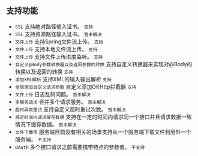支持功能
---
- `SSL` 支持绝对路径输入证书。 `支持`
- `SSL` 支持资源路径输入证书。 `暂未解决`
- `文件上传` 支持Spring文件流上传。 `支持`
- `文件上传` 支持本地文件流上传。 `支持`
- `文件上传` 支持文件上传进度监听。 `支持`
- `自定义@Body参数转换器以及返回参数的转换`  支持自定义转换器来实现对@Body的转换以及返回的转换 `支持`
- `添加XML解析`  支持XML的输入输出解析 `支持`
- `全局添加自定义请求参数` 自定义添加OKHttp拦截器 `支持`
- `文件上传` 日志乱码问题。 `暂未解决`
- `多服务请求` 合并多个请求服务。 `暂未解决`
- `超时异常重试` 支持自定义超时重试次数。 `暂未解决`
- `规定时间内请求缓存数据` 支持在一定的时间内请求同一个接口并且请求数据一致情况下缓存数据。 `暂未解决`
- `文件下载传` 服务端目前没有相关的场景支持从一个服务端下载文件到另外一个服务端。 `不支持`
- `OAuth` 多个接口请求之前需要携带特点的参数值。 `不支持`